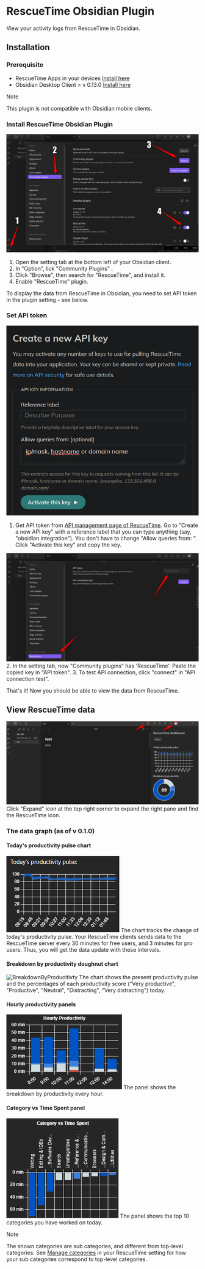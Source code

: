 # RescueTime Obsidian Plugin

View your activity logs from RescueTime in Obsidian.

## Installation

### Prerequisite
- RescueTime Apps in your devices [Install here](https://www.rescuetime.com/get_rescuetime)
- Obsidian Desktop Client > v 0.13.0 [Install here](https://obsidian.md/)
> [!NOTE]
> This plugin is not compatible with Obsidian mobile clients.
### Install RescueTime Obsidian Plugin

![Installation](./assets/Installation.png)

1. Open the setting tab at the bottom left of your Obsidian client.
2. In "Option", lick "Community Plugins" .
3. Click "Browse", then search for "RescueTime", and install it.
4. Enable "RescueTime" plugin. 

To display the data from RescueTime in Obsidian, you need to set API token in the plugin setting - see below.
### Set API token


![Obtain API key from Rescue Time](./assets/ObtainAPIkeyFromRT.png)
1. Get API token from [API management page of RescueTime](https://www.rescuetime.com/anapi/manage). Go to "Create a new API key" with a reference label that you can type anything (say, "obsidian integration"). You don't have to change "Allow queries from: ". Click "Activate this key" and copy the key.
   
![Set API token in the plugin setting](./assets/SetAPItoken.png)
2. In the setting tab, now "Community plugins" has 'RescueTime'. Paste the copied key in "API token".
3. To test API connection, click "connect" in "API connection test".

That's it! Now you should be able to view the data from RescueTime.

## View RescueTime data

![Right Pane](./assets/RightPane.png)
Click "Expand" icon at the top right corner to expand the right pane and find the RescueTime icon.
### The data graph (as of v 0.1.0)

#### Today's productivity pulse chart
![ProductivityPulseChart](./assets/ProductivityPulseChart.png)
The chart tracks the change of today's productivity pulse.
Your RescueTime clients sends data to the RescueTime server every 30 minutes for free users, and 3 minutes for pro users. Thus, you will get the data update with these intervals.

#### Breakdown by productivity doughnut chart
![BreakdownByProducitivty](./assets/BreakdownByProducitivty.png)
The chart shows the present productivity pulse and the percentages of each productivity score ("Very productive", "Productive", "Neutral", "Distracting", "Very distracting") today.

#### Hourly productivity panels
![HourlyBarChart](./assets/HourlyBarChart.png)
The panel shows the breakdown by productivity every hour.

#### Category vs Time Spent panel
![CategoryVSTimeSpent](./assets/CategoryVSTimeSpent.png)
The panel shows the top 10 categories you have worked on today.
> [!NOTE]
> The shown categories are sub categories, and different from top-level categories. See [Manage categories](https://www.rescuetime.com/categories) in your RescueTime setting for how your sub categories correspond to top-level categories.
